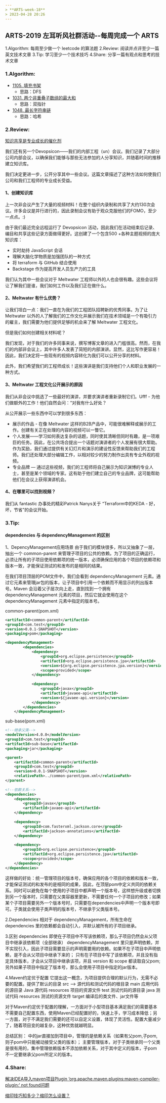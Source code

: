 ```yaml
---
> **ARTS-week-18**
> 2023-04-28 20:26
---
```



## ARTS-2019 左耳听风社群活动--每周完成一个 ARTS
1.Algorithm: 每周至少做一个 leetcode 的算法题
2.Review: 阅读并点评至少一篇英文技术文章
3.Tip: 学习至少一个技术技巧
4.Share: 分享一篇有观点和思考的技术文章

### 1.Algorithm:

- [1105. 填充书架](https://leetcode.cn/submissions/detail/427017002/)  
    + 思路：DFS
- [1031. 两个非重叠子数组的最大和](https://leetcode.cn/submissions/detail/427949104/)  
    + 思路：双指针
- [1048. 最长字符串链](https://leetcode.cn/submissions/detail/428223175/)  
    + 思路：哈希

### 2.Review:

[知识共享是专业成长的催化剂](https://underthehood.meltwater.com/blog/2022/08/30/knowledge-sharing-as-a-catalyst-for-professional-growth/)

我们还有另一个Devopsicon——我们的内部工程（un）会议。我们记录了大部分公司内部会议，以确保我们能够与那些无法参加的人分享知识，并随着时间的推移建立知识库。

我们决定更进一步，公开分享其中一些会议。这篇文章描述了这种方法如何使我们公司和我们工程师的专业成长受益。

#### 1、创建知识库

上一次非会议产生了大量的视频材料！在整个组织内录制和共享了大约130次会议。许多会议是并行进行的，因此录制会议有助于观众克服他们的FOMO，至少一点点。:)

由于我们最近完全远程运行了 Devopsicon 活动，因此我们在活动结束后记录、编目和共享这些记录方面做得更好。这创建了一个包含500 +各种主题视频的庞大知识库：

- 实时劫持 JavaScript 会话
- 理解大脑化学物质是加强团队的一种方式
- 将 terraform 与 GitHub 结合使用
- Backstage 作为提高开发人员生产力的工具

我们认为其中一些会议对于 Meltwater 工程师以外的人也会很有趣。这些会议将让了解我们是谁，我们如何工作以及我们正在做什么。

#### 2、Meltwater 有什么优势？

让我们坦白一点：我们一直在为我们的工程团队招聘新的优秀同事。为了让 Meltwater 以外的人了解我们的工作文化并展示我们在技术领域是一个有吸引力的雇主，我们需要为他们提供足够的机会来了解 Meltwater 工程文化。

但是我们如何创建相关材料呢？

我们发现，对于我们的许多同事来说，撰写博客文章的进入门槛很高。然而，在我们的内部非会议上，其中许多人发表了简短的内部演讲。显然，这比写作更容易！因此，我们决定将一些现有的视频内容转化为我们可以公开分享的材料。

此外，我们希望我们的工程师成长！这些演讲是我们支持他们个人和职业发展的一种方式。

#### 3、Meltwater 工程文化公开展示的原因

我们从非会议中挑选了一些最好的演讲，并要求演讲者重新录制它们。Ufff - 为他们做额外的工作！他们自然会问：“对我有什么好处？

从公开展示一些东西中可以学到很多东西：

- 展示的作品 - 在像 Meltwater 这样的B2B产品中，可能很难解释或展示的工作。创建有关正在处理的内容的视频可以一瞥它。
- 个人发展——学习如何表达复杂的话题，同时使其清晰但同时有趣，是一项艰巨的任务。因此，在公共场合提出一个话题对演讲者的个人发展有很大帮助。作为奖励，我们通过提供有关幻灯片和演示的建设性反馈来帮助我们的工程师。我们还处理大部分编辑工作，以相对较少的努力制作出具有专业外观的视频。
- 专业品牌 — 通过这些视频，我们的工程师将自己展示为知识渊博的专业人士，甚至是某个领域的专家。这有助于他们建立自己的专业品牌，这可能帮助他们在会议上获得演讲机会。

#### 4、在哪里可以找到视频？

我们从 fantastic 办事处的精彩Patrick Nanys关于 “Terraform中的KEDA - 好，坏，节省”的会议开始。

### 3.Tip:

#### dependencies 与 dependencyManagement 的区别

1、DepencyManagement应用场景
由于我们的模块很多，所以又抽象了一层，抽出一个 common-parent 来管理子项目的公共的依赖。为了项目的正确运行，必须让所有的子项目使用依赖项的统一版本，必须确保应用的各个项目的依赖项和版本一致，才能保证测试的和发布的是相同的结果。

在我们项目顶层的POM文件中，我们会看到 dependencyManagement 元素。通过它元素来管理jar包的版本，让子项目中引用一个依赖而不用显示的列出版本号。Maven 会沿着父子层次向上走，直到找到一个拥有 dependencyManagement 元素的项目，然后它就会使用在这个 dependencyManagement 元素中指定的版本号。

common-parent(pom.xml)
```xml
<artifactId>common-parent</artifactId>  
<groupId>com.test</groupId>  
<version>0.0.1-SNAPSHOT</version>
<packaging>pom</packaging>

<dependencyManagement>  
        <dependencies>  
            <dependency>  
                <groupId>org.eclipse.persistence</groupId>  
                <artifactId>org.eclipse.persistence.jpa</artifactId>  
                <version>${org.eclipse.persistence.jpa.version}</version>  
                <scope>provided</scope>  
            </dependency>  
              
            <dependency>  
                <groupId>javax</groupId>  
                <artifactId>javaee-api</artifactId>  
                <version>${javaee-api.version}</version>  
            </dependency>  
        </dependencies>  
    </dependencyManagement>  
```

sub-base(pom.xml)
```xml
<!--继承父类-->
<modelVersion>4.0.0</modelVersion>
<groupId>com.test</groupId>
<artifactId>sub-base</artifactId>  
<packaging>jar</packaging>

<parent>
    <artifactId>common-parent</artifactId>  
    <groupId>com.test</groupId>  
    <version>0.0.1-SNAPSHOT</version>  
    <relativePath>../common-parent/pom.xml</relativePath>  
</parent>
      
<!--依赖关系-->  
<dependencies>  
    <dependency>  
        <groupId>javax</groupId>  
        <artifactId>javaee-api</artifactId>  
    </dependency>  
      
    <dependency>  
        <groupId>com.fasterxml.jackson.core</groupId>  
        <artifactId>jackson-annotations</artifactId>  
    </dependency>  
      
    <dependency>  
        <groupId>org.eclipse.persistence</groupId>  
        <artifactId>org.eclipse.persistence.jpa</artifactId>  
        <scope>provided</scope>  
    </dependency>  
</dependencies>
```

这样做的好处：统一管理项目的版本号，确保应用的各个项目的依赖和版本一致，才能保证测试的和发布的是相同的成果，因此，在顶层pom中定义共同的依赖关系。同时可以避免在每个使用的子项目中都声明一个版本号，这样想升级或者切换到另一个版本时，只需要在父类容器里更新，不需要任何一个子项目的修改；如果某个子项目需要另外一个版本号时，只需要在dependencies中声明一个版本号即可。子类就会使用子类声明的版本号，不继承于父类版本号。

2.Dependencies
相对于 dependencyManagement，所有生命在 dependencies 里的依赖都会自动引入，并默认被所有的子项目继承。

3.区别
dependencies 即使在子项目中不写该依赖项，那么子项目仍然会从父项目中继承该依赖项（全部继承）
dependencyManagement 里只是声明依赖，并不实现引入，因此子项目需要显示的声明需要用的依赖。如果不在子项目中声明依赖，是不会从父项目中继承下来的；
只有在子项目中写了该依赖项，并且没有指定具体版本，才会从父项目中继承该项，并且 version 和 scope 都读取自父pom;
另外如果子项目中指定了版本号，那么会使用子项目中指定的jar版本。

4.Maven约定优于配置
它提出这一概念，为项目提供合理的默认行为，无需不必要的配置。提供了默认的目录
src      ——>   源代码和测试代码的根目录
main           应用代码的源目录
Java           源代码
resources      项目的资源文件
test           测试代码的源目录
java           测试代码
resources      测试的资源文件
target         编译后的类文件、jar文件等

对于Maven约定优于配置的理解，一方面对于小型项目基本满足我们的需要基本不需要自己配置东西，使用Maven已经配置好的，快速上手，学习成本降低；另一方面，对于不满足我们需要的还可以自定义设置，体现了灵活性。配置大量减少了，随着项目变的越复杂，这种优势就越明显。

总结区别：
<dependencies> 中的jar直接加到项目中，管理的是依赖关系（如果有父pom,子pom,则子pom中只能被动接受父类的版本）；
<dependencyManagement> 主要管理版本，对于子类继承同一个父类是很有用的，集中管理依赖版本不添加依赖关系，对于其中定义的版本，子pom不一定要继承父pom所定义的版本。

### 4.Share:

[解决IDEA导入maven项目Plugin ‘org.apache.maven.plugins:maven-compiler-plugin:‘ not found问题](https://blog.csdn.net/weixin_39984460/article/details/117825089)  

[缩印技巧知多少？缩印怎么设置？](http://bmabk.com/index.php/post/112273.html)
